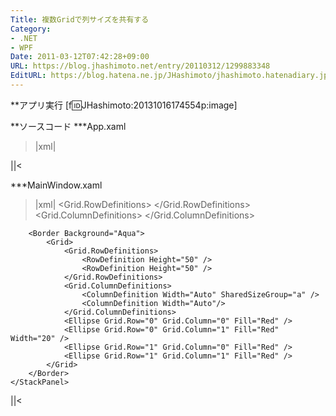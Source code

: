 ```yaml
---
Title: 複数Gridで列サイズを共有する
Category:
- .NET
- WPF
Date: 2011-03-12T07:42:28+09:00
URL: https://blog.jhashimoto.net/entry/20110312/1299883348
EditURL: https://blog.hatena.ne.jp/JHashimoto/jhashimoto.hatenadiary.jp/atom/entry/12921228815717258034
---
```


**アプリ実行
[f:id:JHashimoto:20131016174554p:image]

**ソースコード
***App.xaml
>|xml|
<Application x:Class="WpfApplication4.App"
             xmlns="http://schemas.microsoft.com/winfx/2006/xaml/presentation"
             xmlns:x="http://schemas.microsoft.com/winfx/2006/xaml"
             StartupUri="MainWindow.xaml">
</Application>
||<

***MainWindow.xaml
>|xml|
<Window x:Class="WpfApplication4.MainWindow"
        xmlns="http://schemas.microsoft.com/winfx/2006/xaml/presentation"
        xmlns:x="http://schemas.microsoft.com/winfx/2006/xaml"
        Title="MainWindow" Height="300" Width="500">
    <StackPanel Grid.IsSharedSizeScope="true">
        <Grid>
            <Grid.RowDefinitions>
                <RowDefinition Height="50" />
                <RowDefinition Height="50" />
            </Grid.RowDefinitions>
            <Grid.ColumnDefinitions>
                <ColumnDefinition Width="Auto" SharedSizeGroup="a" />
                <ColumnDefinition Width="Auto"/>
            </Grid.ColumnDefinitions>
            <Ellipse Grid.Row="0" Grid.Column="0" Fill="Red" Width="100" />
            <Ellipse Grid.Row="0" Grid.Column="1" Fill="Red" Width="50" />
            <Ellipse Grid.Row="1" Grid.Column="0" Fill="Red" />
            <Ellipse Grid.Row="1" Grid.Column="1" Fill="Red" />
        </Grid>

        <Border Background="Aqua">
            <Grid>
                <Grid.RowDefinitions>
                    <RowDefinition Height="50" />
                    <RowDefinition Height="50" />
                </Grid.RowDefinitions>
                <Grid.ColumnDefinitions>
                    <ColumnDefinition Width="Auto" SharedSizeGroup="a" />
                    <ColumnDefinition Width="Auto"/>
                </Grid.ColumnDefinitions>
                <Ellipse Grid.Row="0" Grid.Column="0" Fill="Red" />
                <Ellipse Grid.Row="0" Grid.Column="1" Fill="Red" Width="20" />
                <Ellipse Grid.Row="1" Grid.Column="0" Fill="Red" />
                <Ellipse Grid.Row="1" Grid.Column="1" Fill="Red" />
            </Grid>
        </Border>
    </StackPanel>
</Window>
||<
